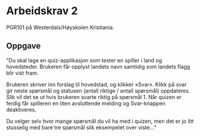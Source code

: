# Arbeidskrav 2
PGR101 på Westerdals/Høyskolen Kristiania.

## Oppgave
"Du skal lage en quiz-applikasjon som tester en spiller i land og hovedsteder. Brukeren får opplyst landets navn samtidig som landets flagg blir vist fram.

Brukeren skriver inn forslag til hovedstad, og klikker «Svar». Klikk på svar gir neste spørsmål og statusen (antall riktige / antall spørsmål) oppdateres. Slik vil det se ut hvis brukeren svarte riktig på spørsmål 1. Når quizen er ferdig får spilleren en liten avsluttende melding og Svar-knappen deaktiveres. 

Du velger selv hvor mange spørsmål du vil ha med i quizen, men det er jo litt stusselig med bare tre spørsmål slik eksempelet over viste..."
